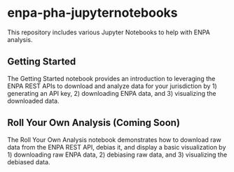 # enpa-pha-jupyternotebooks
This repository includes various Jupyter Notebooks to help with ENPA analysis.

## Getting Started
The Getting Started notebook provides an introduction to leveraging the ENPA REST APIs to download and analyze data for your jurisdiction by 1) generating an API key, 2) downloading ENPA data, and 3) visualizing the downloaded data.

## Roll Your Own Analysis (Coming Soon)
The Roll Your Own Analysis notebook demonstrates how to download raw data from the ENPA REST API, debias it, and display a basic visualization by 1) downloading raw ENPA data, 2) debiasing raw data, and 3) visualizing the debiased data.
